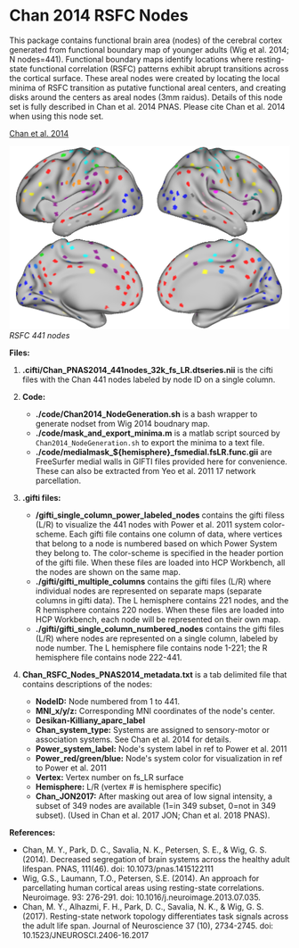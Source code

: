 # Chan 2014 RSFC Nodes
This package contains functional brain area (nodes) of the cerebral cortex generated from functional boundary map of younger adults (Wig et al. 2014; N nodes=441). Functional boundary maps identify locations where resting-state functional correlation (RSFC) patterns exhibit abrupt transitions across the cortical surface. These areal nodes were created by locating the local minima of RSFC transition as putative functional areal centers, and creating disks around the centers as areal nodes (3mm raidus). Details of this node set is fully described in Chan et al. 2014 PNAS. Please cite Chan et al. 2014 when using this node set.

[Chan et al. 2014](http://www.pnas.org/content/111/46/E4997)

![Chan 441 Nodset](png/Chan2014_RSFC_441Nodes_PowerLabel_wh.png)*RSFC 441 nodes*

**Files:**
1. **.cifti/Chan_PNAS2014_441nodes_32k_fs_LR.dtseries.nii** is the cifti files with the Chan 441 nodes labeled by node ID on a single column.

2. **Code:**
   * **./code/Chan2014_NodeGeneration.sh** is a bash wrapper to generate nodset from Wig 2014 boudnary map. 
   * **./code/mask_and_export_minima.m** is a matlab script sourced by `Chan2014_NodeGeneration.sh` to export the minima to a text file. 
   * **./code/medialmask_${hemisphere}_fsmedial.fsLR.func.gii** are FreeSurfer medial walls in GIFTI files provided here for convenience. These can also be extracted from Yeo et al. 2011 17 network parcellation. 

3. **.gifti files:**
   * **/gifti_single_column_power_labeled_nodes** contains the gifti filess (L/R) to visualize the 441 nodes with Power et al. 2011 system color-scheme. Each gifti file contains one column of data, where vertices that belong to a node is numbered based on which Power System they belong to. The color-scheme is specified in the header portion of the gifti file. When these files are loaded into HCP Workbench, all the nodes are shown on the same map. 
   * **./gifti/gifti_multiple_columns** contains the gifti files (L/R) where individual nodes are represented on separate maps (separate columns in gifti data). The L hemisphere contains 221 nodes, and the R hemisphere contains 220 nodes. When these files are loaded into HCP Workbench, each node will be represented on their own map. 
   * **./gifti/gifti_single_column_numbered_nodes** contains the gifti files (L/R) where nodes are represented on a single column, labeled by node number. The L hemisphere file contains node 1-221; the R hemisphere file contains node 222-441.

4. **Chan_RSFC_Nodes_PNAS2014_metadata.txt** is a tab delimited file that contains descriptions of the nodes:
   * **NodeID:**                 Node numbered from 1 to 441. 
   * **MNI_x/y/z:**             Corresponding MNI coordinates of the node's center.
   * **Desikan-Killiany_aparc_label**
   * **Chan_system_type:**     Systems are assigned to sensory-motor or association systems. See
                           Chan et al. 2014 for details. 
   * **Power_system_label:**   Node's system label in ref to Power et al. 2011
   * **Power_red/green/blue:** Node's system color for visualization in ref to Power et al. 2011
   * **Vertex:**              Vertex number on fs_LR surface
   * **Hemisphere:**           L/R (vertex # is hemisphere specific)
   * **Chan_JON2017:**         After masking out area of low signal intensity, a subset of 349 
                           nodes are available (1=in 349 subset, 0=not in 349 subset). 
                           (Used in Chan et al. 2017 JON; Chan et al. 2018 PNAS). 


**References:**
* Chan, M. Y., Park, D. C., Savalia, N. K., Petersen, S. E., & Wig, G. S. (2014). Decreased segregation of brain systems across the healthy adult lifespan. PNAS, 111(46). doi: 10.1073/pnas.1415122111
* Wig, G.S., Laumann, T.O., Petersen, S.E. (2014). An approach for parcellating human cortical areas using resting-state correlations. Neuroimage. 93: 276-291. doi: 10.1016/j.neuroimage.2013.07.035.
* Chan, M. Y., Alhazmi, F. H., Park, D. C., Savalia, N. K., & Wig, G. S. (2017). Resting-state network topology differentiates task signals across the adult life span. Journal of Neuroscience 37 (10), 2734-2745. doi: 10.1523/JNEUROSCI.2406-16.2017
